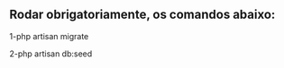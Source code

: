 <h2>Rodar obrigatoriamente, os comandos abaixo:</h2>
<p>1-php artisan migrate</p>
<p>2-php artisan db:seed</p>